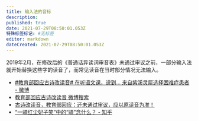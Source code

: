 ```yaml
---
title: 输入法的音标
description:
published: true
date: 2021-07-29T08:50:01.053Z
特殊标签标记: #无标签
editor: markdown
dateCreated: 2021-07-29T08:50:01.053Z
---
```


2019年2月，在修改后的《普通话异读词审音表》未通过审议之前，一部分输入法就开始替换这些字的读音了，而常见读音在当时部分情况无法输入。

+ [\#教育部回应古诗改读音# 在听语文课，说到... 来自紫溪灵犀选择困难症患者 - 微博](https://archive.is/y4r0C "https://weibo.com/5638994704/Hk5W1dboJ")
+ [教育部回应古诗改读音 微博搜索](https://archive.is/bo2cp "https://s.weibo.com/weibo?q=%23教育部回应古诗改读音%23")
+ [古诗改读音，教育部回应：还未通过审议，应以原读音为准！](https://web.archive.org/web/20210728115723/https://www.sohu.com/a/296394543_745512)
+ [“一骑红尘妃子笑”中的“骑”念什么？ - 知乎](https://www.zhihu.com/question/49902279)
